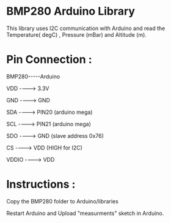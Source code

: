 BMP280 Arduino Library
======================

This library uses I2C communication with Arduino and read the Temperature( degC) , Pressure (mBar) and Altitude (m).


Pin Connection : 
======

BMP280-----Arduino

VDD   ----> 3.3V

GND   ----> GND

SDA   ----> PIN20 (arduino mega) 

SCL   ----> PIN21 (arduino mega)

SDO   ----> GND   (slave address 0x76)

CS    ----> VDD   (HIGH for I2C)

VDDIO ----> VDD


Instructions :
=============

Copy the BMP280 folder to Arduino/libraries

Restart Arduino and Upload "measurments" sketch in Arduino.




